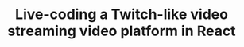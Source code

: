 ---
title: Live-coding a Twitch-like video streaming video platform in React
description: "In this video I'll live code a Twitch-like video streaming platform from scratch — including the video service, client-side routing, authentication, a comment API, and API authorization."
banner: "./banner.jpg"
authorIds:
  - nader-dabit
href: https://www.youtube.com/watch?v=JEiEFhaMVVA
platforms:
  - React
  - Web
  - JavaScript
categories:
  - API (GraphQL)
---